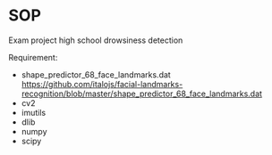 # SOP
Exam project high school drowsiness detection



Requirement:
- shape_predictor_68_face_landmarks.dat https://github.com/italojs/facial-landmarks-recognition/blob/master/shape_predictor_68_face_landmarks.dat
- cv2
- imutils
- dlib
- numpy
- scipy
